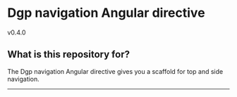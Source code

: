 # Dgp navigation Angular directive

v0.4.0

## What is this repository for?

The Dgp navigation Angular directive gives you a scaffold for top and side navigation.


----------

